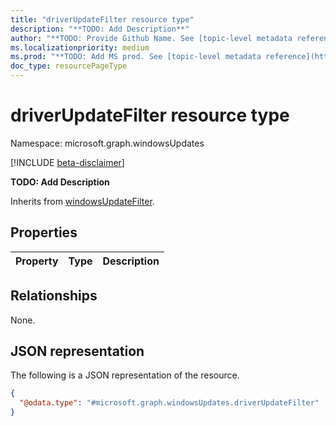 ```yaml
---
title: "driverUpdateFilter resource type"
description: "**TODO: Add Description**"
author: "**TODO: Provide Github Name. See [topic-level metadata reference](https://aka.ms/msgo?pagePath=Document-APIs/Guidelines/Metadata)**"
ms.localizationpriority: medium
ms.prod: "**TODO: Add MS prod. See [topic-level metadata reference](https://aka.ms/msgo?pagePath=Document-APIs/Guidelines/Metadata)**"
doc_type: resourcePageType
---
```


# driverUpdateFilter resource type

Namespace: microsoft.graph.windowsUpdates

[!INCLUDE [beta-disclaimer](../../includes/beta-disclaimer.md)]

**TODO: Add Description**


Inherits from [windowsUpdateFilter](../resources/windowsupdates-windowsupdatefilter.md).

## Properties
|Property|Type|Description|
|:---|:---|:---|

## Relationships
None.

## JSON representation
The following is a JSON representation of the resource.
<!-- {
  "blockType": "resource",
  "@odata.type": "microsoft.graph.windowsUpdates.driverUpdateFilter"
}
-->
``` json
{
  "@odata.type": "#microsoft.graph.windowsUpdates.driverUpdateFilter"
}
```

